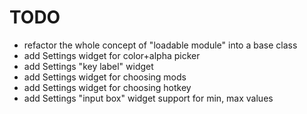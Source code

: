 # TODO

* refactor the whole concept of "loadable module" into a base class
* add Settings widget for color+alpha picker
* add Settings "key label" widget
* add Settings widget for choosing mods
* add Settings widget for choosing hotkey
* add Settings "input box" widget support for min, max values
